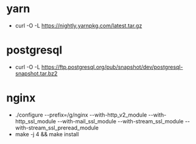 # yarn
- curl -O -L https://nightly.yarnpkg.com/latest.tar.gz

# postgresql
- curl -O -L https://ftp.postgresql.org/pub/snapshot/dev/postgresql-snapshot.tar.bz2

# nginx
- ./configure --prefix=/g/nginx --with-http_v2_module --with-http_ssl_module --with-mail_ssl_module --with-stream_ssl_module --with-stream_ssl_preread_module
- make -j 4 && make install

